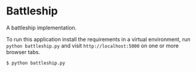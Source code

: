 Battleship
===================

A battleship implementation.

To run this application install the requirements in a virtual environment, run `python battleship.py` and visit `http://localhost:5000` on one or more browser tabs.

    $ python battleship.py
